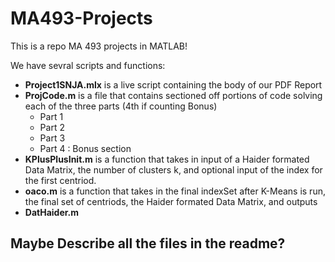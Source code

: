 # MA493-Projects

This is a repo MA 493 projects in MATLAB! 

We have sevral scripts and functions:

- **Project1SNJA.mlx** is a live script containing the body of our PDF Report
- **ProjCode.m** is a file that contains sectioned off portions of code solving each of the three parts (4th if counting Bonus)
    - Part 1 
    - Part 2 
    - Part 3 
    - Part 4 : Bonus section 
- **KPlusPlusInit.m** is a function that takes in input of a Haider formated Data Matrix, the number of clusters k, and optional input of the index for the first centriod. 
- **oaco.m** is a function that takes in the final indexSet after K-Means is run, the final set of centriods, the Haider formated Data Matrix, and outputs 
- **DatHaider.m**


## Maybe Describe all the files in the readme?
  